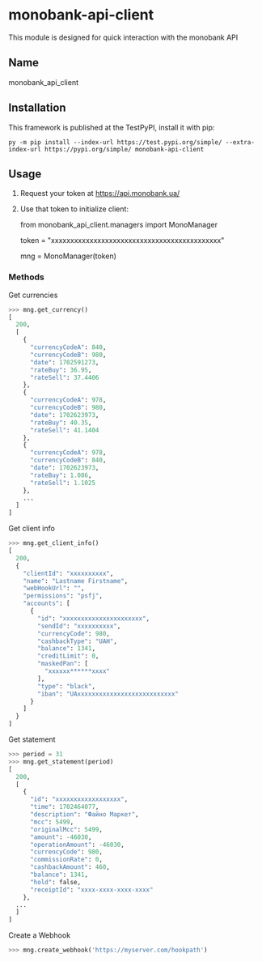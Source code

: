 # monobank-api-client
This module is designed for quick interaction with the monobank API

## Name
monobank_api_client

## Installation
This framework is published at the TestPyPI, install it with pip:

    py -m pip install --index-url https://test.pypi.org/simple/ --extra-index-url https://pypi.org/simple/ monobank-api-client


## Usage

1. Request your token at https://api.monobank.ua/
2. Use that token to initialize client:

    from monobank_api_client.managers import MonoManager

    token = "xxxxxxxxxxxxxxxxxxxxxxxxxxxxxxxxxxxxxxxxxxxx"

    mng = MonoManager(token)

### Methods

Get currencies

```python
>>> mng.get_currency()
[
  200,
  [
    {
      "currencyCodeA": 840,
      "currencyCodeB": 980,
      "date": 1702591273,
      "rateBuy": 36.95,
      "rateSell": 37.4406
    },
    {
      "currencyCodeA": 978,
      "currencyCodeB": 980,
      "date": 1702623973,
      "rateBuy": 40.35,
      "rateSell": 41.1404
    },
    {
      "currencyCodeA": 978,
      "currencyCodeB": 840,
      "date": 1702623973,
      "rateBuy": 1.086,
      "rateSell": 1.1025
    },
    ...
  ]
]
```

Get client info

```python
>>> mng.get_client_info()
[
  200,
  {
    "clientId": "xxxxxxxxxx",
    "name": "Lastname Firstname",
    "webHookUrl": "",
    "permissions": "psfj",
    "accounts": [
      {
        "id": "xxxxxxxxxxxxxxxxxxxxxx",
        "sendId": "xxxxxxxxxx",
        "currencyCode": 980,
        "cashbackType": "UAH",
        "balance": 1341,
        "creditLimit": 0,
        "maskedPan": [
          "xxxxxx******xxxx"
        ],
        "type": "black",
        "iban": "UAxxxxxxxxxxxxxxxxxxxxxxxxxxx"
      }
    ]
  }
]

```

Get statement
```python
>>> period = 31
>>> mng.get_statement(period)
[
  200,
  [
    {
      "id": "xxxxxxxxxxxxxxxxxx",
      "time": 1702464077,
      "description": "Файно Маркет",
      "mcc": 5499,
      "originalMcc": 5499,
      "amount": -46030,
      "operationAmount": -46030,
      "currencyCode": 980,
      "commissionRate": 0,
      "cashbackAmount": 460,
      "balance": 1341,
      "hold": false,
      "receiptId": "xxxx-xxxx-xxxx-xxxx"
    },
  ...
  ]
]
```

Create a Webhook
```python
>>> mng.create_webhook('https://myserver.com/hookpath')
```

    

